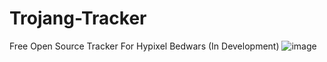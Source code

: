 # Trojang-Tracker
Free Open Source Tracker For Hypixel Bedwars (In Development)
![image](https://user-images.githubusercontent.com/95707186/172710661-c439c2e0-0758-4bf0-91d5-bf05ba3d4bb5.png)
